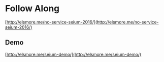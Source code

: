 #  Follow Along

[http://elsmore.me/no-service-seium-2016/](http://elsmore.me/no-service-seium-2016/)

## Demo

[http://elsmore.me/seium-demo/](http://elsmore.me/seium-demo/)

